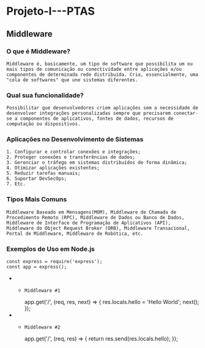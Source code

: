 # Projeto-I---PTAS
##     Middleware
###    O que é Middleware?
    Middleware é, basicamente, um tipo de software que possibilita um ou mais tipos de comunicação ou conectividade entre aplicações e/ou componentes de determinada rede distribuida. Cria, essencialmente, uma "cola de softwares" que une sistemas diferentes.

###    Qual sua funcionalidade?
    Possibilitar que desenvolvedores criem aplicações sem a necessidade de desenvolver integrações personalizadas sempre que precisarem conectar-se a componentes de aplicativos, fontes de dados, recursos de computação ou dispositivos.

###    Aplicações no Desenvolvimento de Sistemas
    1. Configurar e controlar conexões e integrações;
    2. Proteger conexões e transferências de dados;
    3. Gerenciar o tráfego em sistemas distribuídos de forma dinâmica;
    4. Otimizar aplicações existentes;
    5. Reduzir tarefas manuais;
    6. Suportar DevSecOps;
    7. Etc.

###    Tipos Mais Comuns
    Middleware Baseado em Mensagens(MOM), Middleware de Chamada de Procedimento Remoto (RPC), Middleware de Dados ou Banco de Dados, Middleware de Interface de Programação de Aplicativos (API), Middleware do Object Request Broker (ORB), Middleware Transacional, Portal de Middleware, Middleware de Robótica, etc.

###    Exemplos de Uso em Node.js
    const express = require('express');
    const app = express();

* *     Middleware #1
    app.get('/', (req, res, next) => {
      res.locals.hello = 'Hello World';
      next();
    }); 

* *     Middleware #2
    app.get('/', (req, res) => {
      return res.send(res.locals.hello);
    });